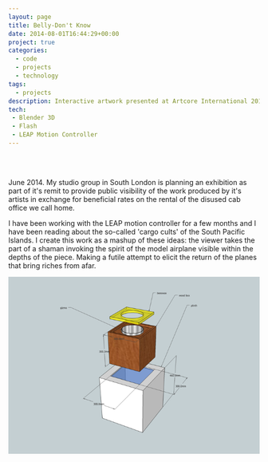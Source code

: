 ```yaml
---
layout: page
title: Belly-Don't Know
date: 2014-08-01T16:44:29+00:00
project: true
categories:
  - code
  - projects
  - technology
tags:
  - projects
description: Interactive artwork presented at Artcore International 2014
tech:
 - Blender 3D
 - Flash
 - LEAP Motion Controller
---
```


<div class="img_row">
	<img class="col three" src="{{ site.baseurl }}/images/heroes/belly.jpg" alt="" title="belly"/>
</div>
<br/>

June 2014. My studio group in South London is planning an exhibition as part of it's remit to provide public visibility of the work produced by it's artists in exchange for beneficial rates on the rental of the disused cab office we call home.

I have been working with the LEAP motion controller for a few months and I have been reading about the so-called 'cargo cults' of the South Pacific Islands. I create this work as a mashup of these ideas: the viewer takes the part of a shaman invoking the spirit of the model airplane visible within the depths of the piece. Making a futile attempt to elicit the return of the planes that bring riches from afar.

![visualisation](/images/belly/bellyviz.png)

<div class="img_row">
	<img class="col two left" src="{{ site.baseurl }}/images/belly/b1.jpg" alt="" title="b1"/>
</div>
<div class="img_row">
	<img class="col two right" src="{{ site.baseurl }}/images/belly/b2.jpg" alt="" title="b2"/>
</div>
<div class="img_row">
	<img class="col three" src="{{ site.baseurl }}/images/belly/b3.jpg" alt="" title="b3"/>
</div>
<div class="img_row">
	<img class="col three" src="{{ site.baseurl }}/images/belly/b4.jpg" alt="" title="b4"/>
</div>
<div class="img_row">
	<img class="col three" src="{{ site.baseurl }}/images/belly/b5.jpg" alt="" title="b5"/>
</div>
<div class="img_row">
	<img class="col three" src="{{ site.baseurl }}/images/belly/b6.jpg" alt="" title="b6"/>
</div>
<div class="img_row">
	<img class="col two left" src="{{ site.baseurl }}/images/belly/b7.jpg" alt="" title="b7"/>
	<img class="col one right" src="{{ site.baseurl }}/images/belly/tinplane.jpg" alt="" title="tinplane"/>
</div>
<div class="img_row">
	<img class="col two left" src="{{ site.baseurl }}/images/belly/b8.jpg" alt="" title="b8"/>
</div>
<br/>